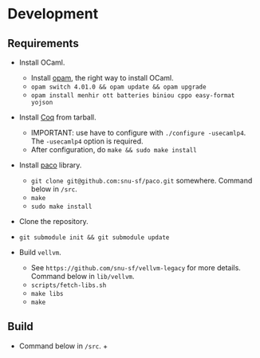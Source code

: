 # Development #

## Requirements ##
- Install OCaml.
    + Install [opam](http://opam.ocamlpro.com/), the right way to install OCaml.
    + `opam switch 4.01.0 && opam update && opam upgrade`
    + `opam install menhir ott batteries biniou cppo easy-format yojson`

- Install [Coq](http://coq.inria.fr/download) from tarball.
    + IMPORTANT: use have to configure with `./configure -usecamlp4`. The `-usecamlp4` option is required.
    + After configuration, do `make && sudo make install`

- Install [paco](plv.mpi-sws.org/paco/) library.
    + `git clone git@github.com:snu-sf/paco.git` somewhere. Command below in `/src`.
    + `make`
    + `sudo make install`

- Clone the repository.

- `git submodule init && git submodule update`

- Build `vellvm`.
    + See `https://github.com/snu-sf/vellvm-legacy` for more details. Command below in `lib/vellvm`.
    + `scripts/fetch-libs.sh`
    + `make libs`
    + `make`

## Build ##
- Command below in `/src`.
    + 
